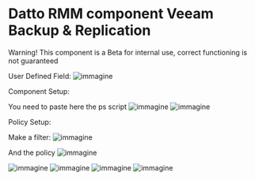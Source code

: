 # Datto RMM component Veeam Backup & Replication

Warning!
This component is a Beta for internal use, correct functioning is not guaranteed

User Defined Field:
![immagine](https://github.com/user-attachments/assets/c9a054bb-a284-4bf3-85d2-987bdaf9aded)


Component Setup:

You need to paste here the ps script
![immagine](https://github.com/user-attachments/assets/b0044e6a-73eb-4999-a743-0e206d3c4f2e)
![immagine](https://github.com/user-attachments/assets/eb6d892e-e1cb-4636-a340-995915f79f34)

Policy Setup:

Make a filter:
![immagine](https://github.com/user-attachments/assets/1ffd6a62-ff92-497b-afd6-162bf66f4c9a)


And the policy
![immagine](https://github.com/user-attachments/assets/09656e17-3b63-43bb-b83e-c1adf9cd93a9)


![immagine](https://github.com/user-attachments/assets/8a61aaff-0aa8-4bfc-a3df-305a66aab79d)
![immagine](https://github.com/user-attachments/assets/46a46fed-01f1-4b76-a615-82b87e68c9a4)
![immagine](https://github.com/user-attachments/assets/7aebee9e-7b09-4b72-9838-a67fc2b46668)
![immagine](https://github.com/user-attachments/assets/dc729b17-110b-4543-bdf9-fc694e901c2f)


